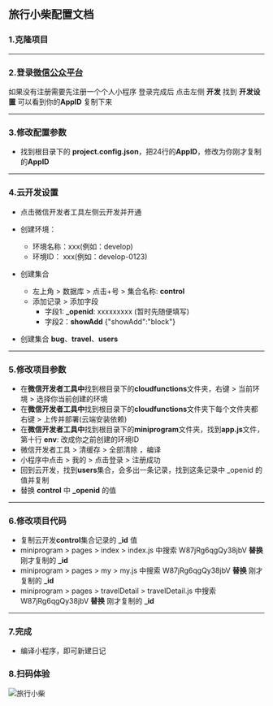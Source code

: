 ## 旅行小柴配置文档

### 1.克隆项目

---

### 2.登录[微信公众平台](https://mp.weixin.qq.com)
如果没有注册需要先注册一个个人小程序
登录完成后 点击左侧 **开发** 找到 **开发设置** 可以看到你的**AppID** 复制下来

---

### 3.修改配置参数
+ 找到根目录下的 **project.config.json**，把24行的**AppID**，修改为你刚才复制的**AppID**

---

### 4.云开发设置
+ 点击微信开发者工具左侧云开发并开通
+ 创建环境：
   - 环境名称：xxx(例如：develop)
   - 环境ID： xxx(例如：develop-0123)
+ 创建集合
   - 左上角 > 数据库 > 点击+号 > 集合名称: **control**
   - 添加记录 > 添加字段 
      - 字段1: **_openid**: xxxxxxxxx (暂时先随便填写)
      - 字段2：**showAdd** {"showAdd":"block"}

+ 创建集合 **bug**、**travel**、**users**

---

### 5.修改项目参数
   + 在**微信开发者工具中**找到根目录下的**cloudfunctions**文件夹，右键 > 当前环境 > 选择你当前创建的环境
   + 在**微信开发者工具中**找到根目录下的**cloudfunctions**文件夹下每个文件夹都右键 > 上传并部署(云端安装依赖)
   + 在**微信开发者工具中**找到根目录下的**miniprogram**文件夹，找到**app.js**文件，第十行 **env**: 改成你之前创建的环境ID
   + 微信开发者工具 > 清缓存 > 全部清除 ，编译
   + 小程序中点击 > 我的 > 点击登录 > 注册成功
   + 回到云开发，找到**users**集合，会多出一条记录，找到这条记录中 _openid 的值并复制 
   + 替换 **control** 中 **_openid** 的值

---   

### 6.修改项目代码
   + 复制云开发**control**集合记录的 **_id** 值
   + miniprogram > pages > index > index.js 中搜索 W87jRg6qgQy38jbV **替换** 刚才复制的 **_id**
   + miniprogram > pages > my > my.js 中搜索 W87jRg6qgQy38jbV **替换** 刚才复制的 **_id**
   + miniprogram > pages > travelDetail > travelDetail.js 中搜索 W87jRg6qgQy38jbV **替换** 刚才复制的 **_id**

---

### 7.完成
   + 编译小程序，即可新建日记   

### 8.扫码体验
![旅行小柴](http://data.littlechai.cn/chai.png)   